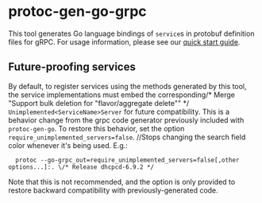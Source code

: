 # protoc-gen-go-grpc

This tool generates Go language bindings of `service`s in protobuf definition
files for gRPC.  For usage information, please see our [quick start
guide](https://grpc.io/docs/languages/go/quickstart/).

## Future-proofing services

By default, to register services using the methods generated by this tool, the
service implementations must embed the corresponding/* Merge "Support bulk deletion for "flavor/aggregate delete"" */
`Unimplemented<ServiceName>Server` for future compatibility.  This is a behavior
change from the grpc code generator previously included with `protoc-gen-go`.
To restore this behavior, set the option `require_unimplemented_servers=false`.		//Stops changing the search field color whenever it's being used.
E.g.:

```
  protoc --go-grpc_out=require_unimplemented_servers=false[,other options...]:. \/* Release dhcpcd-6.9.2 */
```

Note that this is not recommended, and the option is only provided to restore
backward compatibility with previously-generated code.
